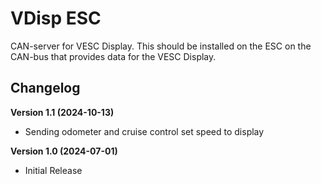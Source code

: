 # VDisp ESC

CAN-server for VESC Display. This should be installed on the ESC on the CAN-bus that provides data for the VESC Display.

## Changelog

**Version 1.1 (2024-10-13)**

* Sending odometer and cruise control set speed to display

**Version 1.0 (2024-07-01)**

* Initial Release
